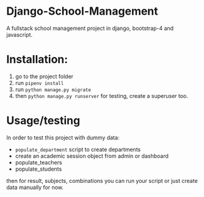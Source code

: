# Django-School-Management
A fullstack school management project in django, bootstrap-4 and javascript.

# Installation:
1. go to the project folder
2. run `pipenv install`
3. run `python manage.py migrate`
4. then `python manage.py runserver`
for testing, create a superuser too.

# Usage/testing
In order to test this project with dummy data:

* `populate_department` script to create departments
* create an academic session object from admin or dashboard
* populate_teachers
* populate_students

then for result, subjects, combinations you can run your script or just 
create data manually for now.
